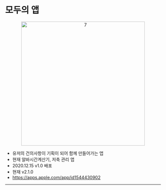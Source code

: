 # 모두의 앱

<p align="center">
<img width="400" alt="7" src="https://user-images.githubusercontent.com/62653558/105839673-3124b100-6015-11eb-9b60-db719307cecf.png">
</p>

- 유저의 건의사항이 기획이 되어 함께 만들어가는 앱
- 현재 알바시간계산기, 저축 관리 앱
- 2020.12.15 v1.0 배포
- 현재 v2.1.0
- https://apps.apple.com/app/id1544430902

---

</div>
